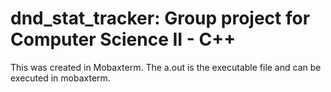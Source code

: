 # dnd_stat_tracker: Group project for Computer Science II - C++

This was created in Mobaxterm. The a.out is the executable file and can be executed in mobaxterm.
